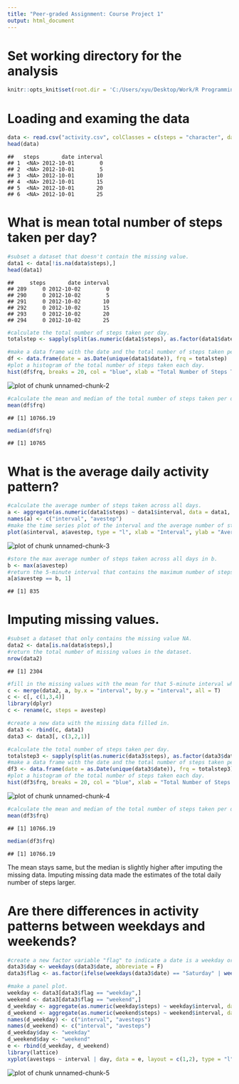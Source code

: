 ```yaml
---
title: "Peer-graded Assignment: Course Project 1"
output: html_document
---
```


# Set working directory for the analysis

```r
knitr::opts_knit$set(root.dir = 'C:/Users/xyu/Desktop/Work/R Programming/Course/5 Reproducible Research/Week 2/project')
```

# Loading and examing the data

```r
data <- read.csv("activity.csv", colClasses = c(steps = "character", date = "Date", interval = "numeric"))
head(data)
```

```
##   steps       date interval
## 1  <NA> 2012-10-01        0
## 2  <NA> 2012-10-01        5
## 3  <NA> 2012-10-01       10
## 4  <NA> 2012-10-01       15
## 5  <NA> 2012-10-01       20
## 6  <NA> 2012-10-01       25
```

# What is mean total number of steps taken per day?

```r
#subset a dataset that doesn't contain the missing value.
data1 <- data[!is.na(data$steps),]
head(data1)
```

```
##     steps       date interval
## 289     0 2012-10-02        0
## 290     0 2012-10-02        5
## 291     0 2012-10-02       10
## 292     0 2012-10-02       15
## 293     0 2012-10-02       20
## 294     0 2012-10-02       25
```

```r
#calculate the total number of steps taken per day.
totalstep <- sapply(split(as.numeric(data1$steps), as.factor(data1$date)), sum)

#make a data frame with the date and the total number of steps taken per day.
df <- data.frame(date = as.Date(unique(data1$date)), frq = totalstep)
#plot a histogram of the total number of steps taken each day.
hist(df$frq, breaks = 20, col = "blue", xlab = "Total Number of Steps Taken Per Day", ylab = "Frequency",  main = "Total Number of Steps Taken Each Day (NA Removed)")
```

![plot of chunk unnamed-chunk-2](figure/unnamed-chunk-2-1.png)

```r
#calculate the mean and median of the total number of steps taken per day.
mean(df$frq)
```

```
## [1] 10766.19
```

```r
median(df$frq)
```

```
## [1] 10765
```

# What is the average daily activity pattern?

```r
#calculate the average number of steps taken across all days.
a <- aggregate(as.numeric(data1$steps) ~ data1$interval, data = data1, mean)
names(a) <- c("interval", "avestep")
#make the time series plot of the interval and the average number of steps taken across all days.
plot(a$interval, a$avestep, type = "l", xlab = "Interval", ylab = "Average Number of Steps Taken", main = "Average Daily Activity Pattern")
```

![plot of chunk unnamed-chunk-3](figure/unnamed-chunk-3-1.png)

```r
#store the max average number of steps taken across all days in b.
b <- max(a$avestep)
#return the 5-minute interval that contains the maximum number of steps.
a[a$avestep == b, 1]
```

```
## [1] 835
```

# Imputing missing values.

```r
#subset a dataset that only contains the missing value NA.
data2 <- data[is.na(data$steps),]
#return the total number of missing values in the dataset.
nrow(data2)
```

```
## [1] 2304
```

```r
#fill in the missing values with the mean for that 5-minute interval which came from last step.
c <- merge(data2, a, by.x = "interval", by.y = "interval", all = T)
c <- c[, c(1,3,4)]
library(dplyr)
c <- rename(c, steps = avestep)

#create a new data with the missing data filled in.
data3 <- rbind(c, data1)
data3 <- data3[, c(3,2,1)]

#calculate the total number of steps taken per day.
totalstep3 <- sapply(split(as.numeric(data3$steps), as.factor(data3$date)), sum)
#make a data frame with the date and the total number of steps taken per day.
df3 <- data.frame(date = as.Date(unique(data3$date)), frq = totalstep3)
#plot a histogram of the total number of steps taken each day.
hist(df3$frq, breaks = 20, col = "blue", xlab = "Total Number of Steps Taken Per Day", ylab = "Frequency",  main = "Total Number of Steps Taken Each Day (Missing Value Imputed)")
```

![plot of chunk unnamed-chunk-4](figure/unnamed-chunk-4-1.png)

```r
#calculate the mean and median of the total number of steps taken per day.
mean(df3$frq)
```

```
## [1] 10766.19
```

```r
median(df3$frq)
```

```
## [1] 10766.19
```
The mean stays same, but the median is slightly higher after imputing the missing data. Imputing missing data made the estimates of the total daily number of steps larger.

# Are there differences in activity patterns between weekdays and weekends?

```r
#create a new factor variable "flag" to indicate a date is a weekday or weekend.
data3$day <- weekdays(data3$date, abbreviate = F)
data3$flag <- as.factor(ifelse(weekdays(data3$date) == "Saturday" | weekdays(data3$date) == "Sunday", "weekend", "weekday"))

#make a panel plot.
weekday <- data3[data3$flag == "weekday",]
weekend <- data3[data3$flag == "weekend",]
d_weekday <- aggregate(as.numeric(weekday$steps) ~ weekday$interval, data = weekday, mean)
d_weekend <- aggregate(as.numeric(weekend$steps) ~ weekend$interval, data = weekend, mean)
names(d_weekday) <- c("interval", "avesteps")
names(d_weekend) <- c("interval", "avesteps")
d_weekday$day <- "weekday"
d_weekend$day <- "weekend"
e <- rbind(d_weekday, d_weekend)
library(lattice)
xyplot(avesteps ~ interval | day, data = e, layout = c(1,2), type = "l", ylab = "Number of steps", main = "Daily Activity Pattern for Weekdays and Weekends")
```

![plot of chunk unnamed-chunk-5](figure/unnamed-chunk-5-1.png)
